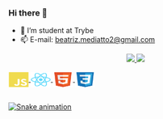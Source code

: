 ### Hi there 👋

- 🌱 I’m student at Trybe
- 📫 E-mail: beatriz.mediatto2@gmail.com

<div align="center">
  <a href="https://github.com/bmediato">
  <img height="180em" src="https://github-readme-stats.vercel.app/api?username=bmediato&show_icons=true&theme=dark&include_all_commits=true&count_private=true"/>
  <img height="180em" src="https://github-readme-stats.vercel.app/api/top-langs/?username=bmediato&layout=compact&langs_count=7&theme=dark"/>
</div>
<div style="display: inline_block"><br>
  <img align="center" alt="B-Js" height="30" width="40" src="https://raw.githubusercontent.com/devicons/devicon/master/icons/javascript/javascript-plain.svg">
  <img align="center" alt="B-React" height="30" width="40" src="https://raw.githubusercontent.com/devicons/devicon/master/icons/react/react-original.svg">
  <img align="center" alt="B-HTML" height="30" width="40" src="https://raw.githubusercontent.com/devicons/devicon/master/icons/html5/html5-original.svg">
  <img align="center" alt="B-CSS" height="30" width="40" src="https://raw.githubusercontent.com/devicons/devicon/master/icons/css3/css3-original.svg">
</div>

##

 ![Snake animation](https://github.com/bmediato/bmediato/blob/output/github-contribution-grid-snake.svg)

